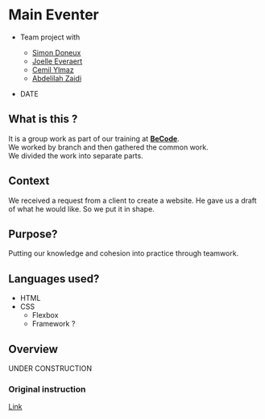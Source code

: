 # Main Eventer
* Team project with
    *   [Simon Doneux](https://github.com/doneuxsimon)
    *   [Joelle Everaert](https://github.com/Joelle-Everaert)
    *   [Cemil Ylmaz](https://github.com/Cemil1000)
    *   [Abdelilah Zaidi](https://github.com/abdelilahzaidi)

* DATE

## What is this ?
It is a group work as part of our training at **[BeCode](https://becode.org)**. <br>
We worked by branch and then gathered the common work.<br>
We divided the work into separate parts.


## Context  
We received a request from a client to create a website.
He gave us a draft of what he would like.
So we put it in shape.

## Purpose?
Putting our knowledge and cohesion into practice through teamwork.

## Languages used?
* HTML
* CSS
    * Flexbox
    * Framework ?


## Overview 
UNDER CONSTRUCTION

### Original instruction

[Link](https://github.com/becodeorg/bxl-hopper-1-25/tree/master/The%20Field/3.HTML%2BCSS/4.main_eventer)


